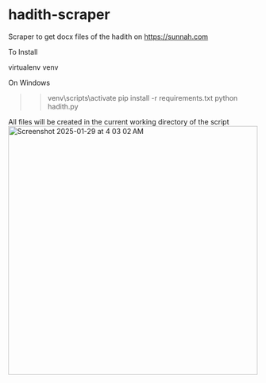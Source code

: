 # hadith-scraper
Scraper to get docx files of the hadith on https://sunnah.com 

To Install 

virtualenv venv

On Windows 
>> venv\scripts\activate
>> pip install -r requirements.txt
>> python hadith.py 

All files will be created in the current working directory of the script
<img width="502" alt="Screenshot 2025-01-29 at 4 03 02 AM" src="https://github.com/user-attachments/assets/06e7836a-a858-4f73-8d16-0665852b8691" />
